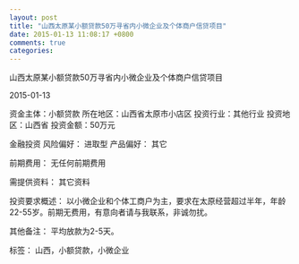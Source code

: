```yaml
---
layout: post
title: "山西太原某小额贷款50万寻省内小微企业及个体商户信贷项目"
date: 2015-01-13 11:08:17 +0800
comments: true
categories: 
---
```

山西太原某小额贷款50万寻省内小微企业及个体商户信贷项目



2015-01-13

资金主体：小额贷款
所在地区：山西省太原市小店区
投资行业：其他行业
投资地区：山西省
投资金额：50万元

金融投资
风险偏好：
                            进取型 
                                                                                产品偏好：
                            其它

前期费用：
无任何前期费用

需提供资料：
其它资料

投资要求概述：
以小微企业和个体工商户为主，要求在太原经营超过半年，年龄22-55岁。前期无费用，有意向者请与我联系，非诚勿扰。

其他备注：
平均放款为2-5天。

标签：
山西，小额贷款，小微企业

